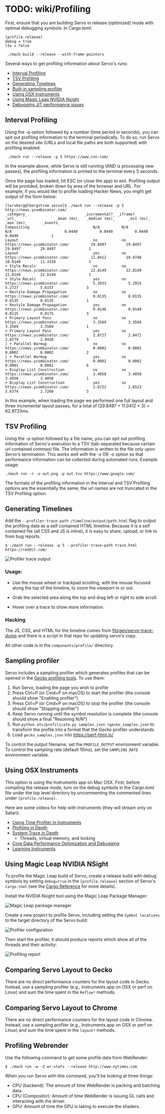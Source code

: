 # TODO: wiki/Profiling

<!-- https://github.com/servo/servo/wiki/Profiling/1963e5c31e3319d7167f29181cbb6229cf7384eb -->

First, ensure that you are building Servo in release (optimized) mode with optimal debugging symbols:
In Cargo.toml:
```
[profile.release]
debug = true
lto = false
```
```
 ./mach build --release --with-frame-pointers
```

Several ways to get profiling information about Servo's runs:
* [Interval Profiling](#interval-profiling)
* [TSV Profiling](#tsv-profiling)
* [Generating Timelines](#generating-timelines)
* [Built-in sampling profiler](#sampling-profiler)
* [Using OSX Instruments](#using-osx-instruments)
* [Using Magic Leap NVIDIA Nsight](#using-magic-leap-nvidia-nsight)
* [Debugging JIT performance issues](https://github.com/servo/servo/wiki/Diagnosing-SpiderMonkey-JIT-issues)

## Interval Profiling

Using the -p option followed by a number (time period in seconds), you can spit out profiling information to the terminal periodically.
To do so, run Servo on the desired site (URLs and local file paths are both supported) with profiling enabled:
```
 ./mach run --release -p 5 https://www.cnn.com/
```

In the example above, while Servo is still running (AND is processing new passes), the profiling information is printed to the terminal every 5 seconds.

Once the page has loaded, hit ESC (or close the app) to exit.
Profiling output will be provided, broken down by area of the browser and URL.
For example, if you would like to profile loading Hacker News, you might get output of the form below:
```
[larsberg@lbergstrom servo]$ ./mach run --release -p 5 http://news.ycombinator.com/
_category_                          _incremental?_ _iframe?_             _url_                  _mean (ms)_   _median (ms)_      _min (ms)_      _max (ms)_       _events_ 
Compositing                             N/A          N/A                  N/A                        0.0440          0.0440          0.0440          0.0440               1
Layout                                  no           no      https://news.ycombinator.com/          29.8497         29.8497         29.8497         29.8497               1
Layout                                  yes          no      https://news.ycombinator.com/          11.0412         10.9748         10.8149         11.3338               3
+ Style Recalc                          no           no      https://news.ycombinator.com/          22.8149         22.8149         22.8149         22.8149               1
+ Style Recalc                          yes          no      https://news.ycombinator.com/           5.3933          5.2915          5.2727          5.6157               3
+ Restyle Damage Propagation            no           no      https://news.ycombinator.com/           0.0135          0.0135          0.0135          0.0135               1
+ Restyle Damage Propagation            yes          no      https://news.ycombinator.com/           0.0146          0.0149          0.0115          0.0175               3
+ Primary Layout Pass                   no           no      https://news.ycombinator.com/           3.3569          3.3569          3.3569          3.3569               1
+ Primary Layout Pass                   yes          no      https://news.ycombinator.com/           2.8727          2.8472          2.8279          2.9428               3
| + Parallel Warmup                     no           no      https://news.ycombinator.com/           0.0002          0.0002          0.0002          0.0002               2
| + Parallel Warmup                     yes          no      https://news.ycombinator.com/           0.0002          0.0002          0.0001          0.0002               6
+ Display List Construction             no           no      https://news.ycombinator.com/           3.4058          3.4058          3.4058          3.4058               1
+ Display List Construction             yes          no      https://news.ycombinator.com/           2.6722          2.6523          2.6374          2.7268               3
```

In this example, when loading the page we performed one full layout and three incremental layout passes, for a total of (29.8497 + 11.0412 * 3) = 62.9733ms.

## TSV Profiling

Using the -p option followed by a file name, you can spit out profiling information of Servo's execution to a TSV (tab-separated because certain url contained commas) file.
The information is written to the file only upon Servo's termination.
This works well with the -x OR -o option so that performance information can be collected during automated runs.
Example usage:
```
./mach run -r -o out.png -p out.tsv https://www.google.com/
```
The formats of the profiling information in the Interval and TSV Profiling options are the essentially the same; the url names are not truncated in the TSV Profiling option.

## Generating Timelines

Add the `--profiler-trace-path /timeline/output/path.html` flag to output the profiling data as a self contained HTML timeline.
Because it is a self contained file (all CSS and JS is inline), it is easy to share, upload, or link to from bug reports.

    $ ./mach run --release -p 5 --profiler-trace-path trace.html https://reddit.com/

![Profiler trace output](https://camo.githubusercontent.com/44afcc7af5e12f5f14726d26b0ec975c19da6e47/687474703a2f2f692e696d6775722e636f6d2f4f6857736d386d2e706e67)

### Usage:

* Use the mouse wheel or trackpad scrolling, with the mouse focused along the top of the timeline, to zoom the viewport in or out.

* Grab the selected area along the top and drag left or right to side scroll.

* Hover over a trace to show more information.

### Hacking

The JS, CSS, and HTML for the timeline comes from [fitzgen/servo-trace-dump](https://github.com/fitzgen/servo-trace-dump/) and there is a script in that repo for updating servo's copy.

All other code is in the `components/profile/` directory.

## Sampling profiler

Servo includes a sampling profiler which generates profiles that can be opened in the [Gecko profiling tools](https://perf-html.io/).
To use them:

1. Run Servo, loading the page you wish to profile
2. Press Ctrl+P (or Cmd+P on macOS) to start the profiler (the console should show "Enabling profiler")
3. Press Ctrl+P (or Cmd+P on macOS) to stop the profiler (the console should show "Stopping profiler")
4. Keep Servo running until the symbol resolution is complete (the console should show a final "Resolving N/N")
5. Run `python etc/profilicate.py samples.json >gecko_samples.json` to transform the profile into a format that the Gecko profiler understands
6. Load `gecko_samples.json` into https://perf-html.io/

To control the output filename, set the `PROFILE_OUTPUT` environment variable.
To control the sampling rate (default 10ms), set the `SAMPLING_RATE` environment variable.

## Using OSX Instruments

This option is using the Instruments app on Mac OSX.
First, before compiling the release mode, turn on the debug symbols in the Cargo.toml file under the top level directory by uncommenting the commented lines under `[profile.release]`.

Here are some videos for help with Instruments (they will stream only on Safari):
* [Using Time Profiler in Instruments](https://developer.apple.com/videos/play/wwdc2016/418/)
* [Profiling in Depth](https://developer.apple.com/videos/play/wwdc2015/412/)
* [System Trace in Depth](https://developer.apple.com/videos/play/wwdc2016/411/)
  * Threads, virtual memory, and locking
* [Core Data Performance Optimization and Debugging](https://developer.apple.com/videos/play/wwdc2013/211/)
* [Learning Instruments](https://developer.apple.com/videos/play/wwdc2012/409/)

## Using Magic Leap NVIDIA NSight

To profile the Magic Leap build of Servo, create a release build with debug symbols by setting `debug=true` in the `[profile.release]` section of Servo's `Cargo.toml` (see the [Cargo Reference](https://doc.rust-lang.org/cargo/reference/manifest.html#the-profile-sections) for more details).

Install the NVIDIA Nsight tool using the Magic Leap Package Manager:

![Magic Leap package manager](../images/magic-leap-package-manager.png)

Create a new project to profile Servo, including setting the `Symbol locations` to the target directory of the Servo build:

![Profiler configuration](../images/nvidia-nsight-create-project.png)

Then start the profiler, it should produce reports which show all of the threads and their activity:

![Profiling report](../images/nvidia-nsight-profiler-report.png)

## Comparing Servo Layout to Gecko

There are no direct performance counters for the layout code in Gecko.
Instead, use a sampling profiler (e.g., Instruments.app on OSX or perf on Linux) and sum the time spent in the `Reflow*` methods.

## Comparing Servo Layout to Chrome

There are no direct performance counters for the layout code in Chrome.
Instead, use a sampling profiler (e.g., Instruments.app on OSX or perf on Linux) and sum the time spent in the `layout*` methods.

## Profiling Webrender
Use the following command to get some profile data from WebRender:

    $ ./mach run -w -Z wr-stats --release http://www.nytimes.com

When you run Servo with this command, you'll be looking at three things:

- CPU (backend):    The amount of time WebRender is packing and batching data.
- CPU (Compositor): Amount of time WebRender is issuing GL calls and interacting with the driver.
- GPU: Amount of time the GPU is taking to execute the shaders.
